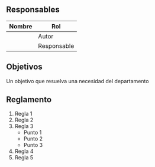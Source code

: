 ## Responsables
| Nombre    | Rol               | 
| --------- | ----------------- | 
|           | Autor             | 
|           | Responsable       |

## Objetivos
Un objetivo que resuelva una necesidad del departamento

## Reglamento
1. Regla 1
2. Regla 2
3. Regla 3
      <ul>
          <li>Punto 1</li>
          <li>Punto 2</li>
          <li>Punto 3</li>
      </ul>
4. Regla 4
5. Regla 5





